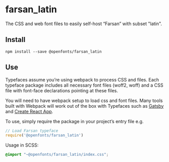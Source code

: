 
# farsan_latin

The CSS and web font files to easily self-host “Farsan” with subset "latin".

## Install

`npm install --save @openfonts/farsan_latin`

## Use

Typefaces assume you’re using webpack to process CSS and files. Each typeface
package includes all necessary font files (woff2, woff) and a CSS file with
font-face declarations pointing at these files.

You will need to have webpack setup to load css and font files. Many tools built
with Webpack will work out of the box with Typefaces such as [Gatsby](https://github.com/gatsbyjs/gatsby)
and [Create React App](https://github.com/facebookincubator/create-react-app).

To use, simply require the package in your project’s entry file e.g.

```javascript
// Load Farsan typeface
require('@openfonts/farsan_latin')
```

Usage in SCSS:
```scss
@import "~@openfonts/farsan_latin/index.css";
```
